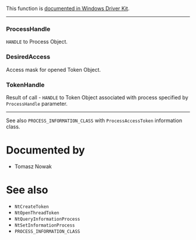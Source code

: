 This function is [documented in Windows Driver Kit](https://learn.microsoft.com/en-us/windows-hardware/drivers/ddi/ntifs/nf-ntifs-ntopenprocesstoken).

---

### ProcessHandle

`HANDLE` to Process Object.

### DesiredAccess

Access mask for opened Token Object.

### TokenHandle

Result of call - `HANDLE` to Token Object associated with process specified by `ProcessHandle` parameter.

---

See also `PROCESS_INFORMATION_CLASS` with `ProcessAccessToken` information class.

# Documented by

* Tomasz Nowak

# See also

* `NtCreateToken`
* `NtOpenThreadToken`
* `NtQueryInformationProcess`
* `NtSetInformationProcess`
* `PROCESS_INFORMATION_CLASS`
